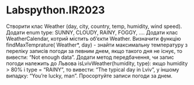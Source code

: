# Labspython.IR2023
Створити клас Weather (day, city, country, temp, humidity, wind speed).  Додати enum type: SUNNY, CLOUDY, RAINY, FOGGY, …. Додати клас WeatherCalendar, котрий містить об’єкти Weather. Визначити функцію findMaxTemprature( Weather*, day) - знайти максимальну температуру з переліку записів погоди за певним днем, якщо такого дня не існує, то вивести: “Not enough data”. Додати метод передбачення, чи запис погоди належить до Львова isLvivWeather(humidity, type): якщо humidity > 80% і type = “RAINY”, то вивести: “The typical day in Lviv”, у іншому випадку: “You’re lucky, man”.   Просортуйте записи погоди за днем.
